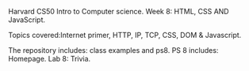 Harvard CS50 Intro to Computer science.
Week 8: HTML, CSS AND JavaScript.

Topics covered:Internet primer, HTTP, IP, TCP, CSS, DOM & Javascript.

The repository includes: class examples and ps8. 
PS 8 includes: Homepage.
Lab 8: Trivia.